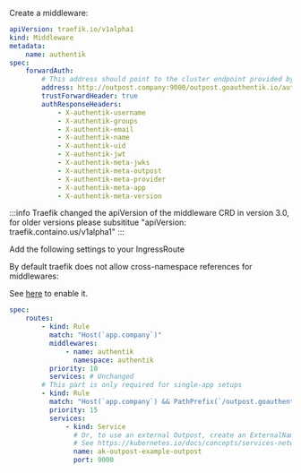 Create a middleware:

```yaml
apiVersion: traefik.io/v1alpha1
kind: Middleware
metadata:
    name: authentik
spec:
    forwardAuth:
        # This address should point to the cluster endpoint provided by the kubernetes service, not the Ingress.
        address: http://outpost.company:9000/outpost.goauthentik.io/auth/traefik
        trustForwardHeader: true
        authResponseHeaders:
            - X-authentik-username
            - X-authentik-groups
            - X-authentik-email
            - X-authentik-name
            - X-authentik-uid
            - X-authentik-jwt
            - X-authentik-meta-jwks
            - X-authentik-meta-outpost
            - X-authentik-meta-provider
            - X-authentik-meta-app
            - X-authentik-meta-version
```
:::info Traefik changed the apiVersion of the middleware CRD in version 3.0,  for older versions please subsititue "apiVersion: traefik.containo.us/v1alpha1"
:::

Add the following settings to your IngressRoute

By default traefik does not allow cross-namespace references for middlewares:

See [here](https://doc.traefik.io/traefik/v2.4/providers/kubernetes-crd/#allowcrossnamespace) to enable it.

```yaml
spec:
    routes:
        - kind: Rule
          match: "Host(`app.company`)"
          middlewares:
              - name: authentik
                namespace: authentik
          priority: 10
          services: # Unchanged
        # This part is only required for single-app setups
        - kind: Rule
          match: "Host(`app.company`) && PathPrefix(`/outpost.goauthentik.io/`)"
          priority: 15
          services:
              - kind: Service
                # Or, to use an external Outpost, create an ExternalName service and reference that here.
                # See https://kubernetes.io/docs/concepts/services-networking/service/#externalname
                name: ak-outpost-example-outpost
                port: 9000
```
